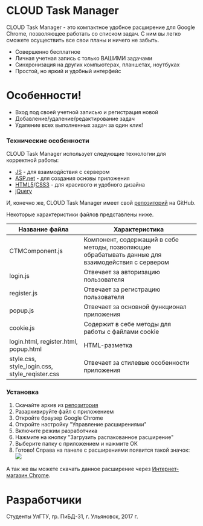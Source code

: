  # CLOUD Task Manager 

CLOUD Task Manager - это компактное удобное расширение для Google Chrome, позволяющее работать со списком задач. С ним вы легко сможете осуществить все свои планы и ничего не забыть.  


  - Совершенно бесплатное
  - Личная учетная запись с только ВАШИМИ задачами
  - Синхронизация на других компьютерах, планшетах, ноутбуках
  - Простой, но яркий и удобный интерфейс

# Особенности!

  - Вход под своей учетной записью и регистрация новой
  - Добавление/удаление/редактирование задач
  - Удаление всех выполненных задач за один клик!


### Технические особенности

CLOUD Task Manager использует следующие технологии для корректной работы:

* [JS](js.org) - для взаимодйствия с сервером
* [ASP.net](asp.net) - для создания основы приложения
* [HTML5](http://html5.com/)/[CSS3](css3.com) - для красивого и удобного дизайна
* [jQuery](https://jquery.com)

И, конечно же, CLOUD Task Manager имеет свой [репозиторий](https://github.com/ashette/CLOUD-Task-Manager) на GitHub.  

Некоторые характеристики файлов представлены ниже.


Название файла | Характеристика 
--- | ---
CTMComponent.js  | Компонент, содержащий в себе методы, позволяющие обрабатывать данные для взаимодействия с сервером
login.js| Отвечает за авторизацию пользователя
register.js| Отвечает за регистрацию пользователя
popup.js| Отвечает за основной функционал приложения
cookie.js| Содержит в себе методы для работы с файлами cookie
login.html, register.html,    popup.html | HTML-разметка
style.css,    style_login.css,    style_reqister.css  | Отвечает за стилевые особенности приложения

### Установка
1. Скачайте архив из [репозитория](https://github.com/ashette/CLOUD-Task-Manager)
2. Разархивируйте файл с приложением
2. Откройте браузер Google Chrome
3. Откройте настройку "Управление расширениями"
4. Включите режим разработчика 
5. Нажмите на кнопку "Загрузить распакованное расширение"
6. Выберите папку с приложением и нажмите ОК
7. Готово! Справа на панеле с расширениями появится такой значок:  ![](https://pp.userapi.com/c840439/v840439245/3c0c1/R1cteF5DtX8.jpg)

А так же вы можете скачать данное расширение через [Интернет-магазин Chrome](https://chrome.google.com/webstore/category/extensions?hl=ru).
 
# Разработчики
Студенты УлГТУ, гр. ПиБД-31, г. Ульяновск, 2017 г.


  
